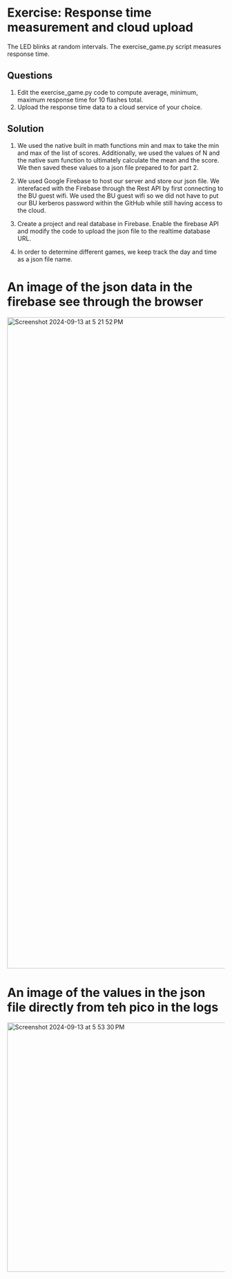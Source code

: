# Exercise: Response time measurement and cloud upload

The LED blinks at random intervals.
The exercise_game.py script measures response time.

## Questions

1. Edit the exercise_game.py code to compute average, minimum, maximum response time for 10 flashes total.
2. Upload the response time data to a cloud service of your choice.


## Solution
1. We used the native built in math functions min and max to take the min and max of the list of scores. Additionally, we used the values of N and the native sum function to ultimately calculate the mean and the score. We then saved these values to a json file prepared to for part 2.

2. We used Google Firebase to host our server and store our json file. We interefaced with the Firebase through the Rest API by first connecting to the BU guest wifi. We used the BU guest wifi so we did not have to put our BU kerberos password within the GitHub while still having access to the cloud. 

3. Create a project and real database in Firebase. Enable the firebase API and modify the code to upload the json file to the realtime database URL.

4. In order to determine different games, we keep track the day and time as a json file name. 

# An image of the json data in the firebase see through the browser
<img width="1507" alt="Screenshot 2024-09-13 at 5 21 52 PM" src="https://github.com/user-attachments/assets/1c5b97fc-ef11-40eb-b5b6-09692982e384">

# An image of the values in the json file directly from teh pico in the logs
<img width="577" alt="Screenshot 2024-09-13 at 5 53 30 PM" src="https://github.com/user-attachments/assets/58aa3c38-5a31-462a-989e-8de0a560c7fa">
